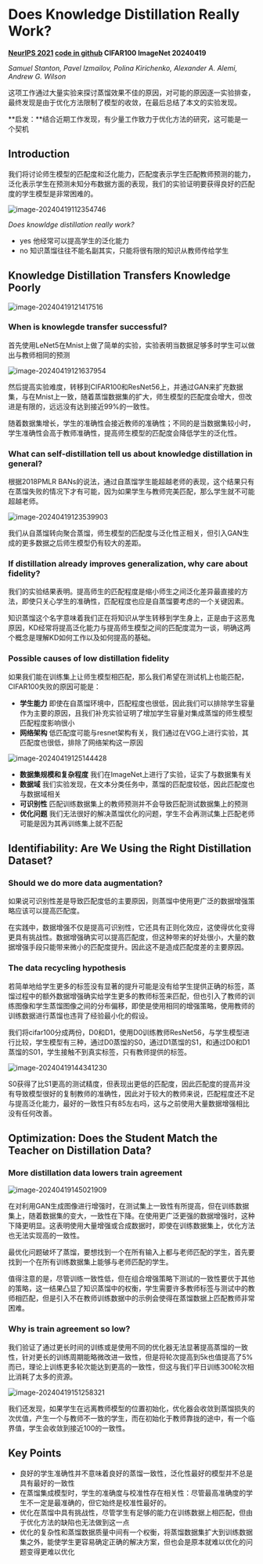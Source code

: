 # Does Knowledge Distillation Really Work?

**[NeurIPS 2021](https://proceedings.neurips.cc/paper_files/paper/2021/hash/376c6b9ff3bedbbea56751a84fffc10c-Abstract.html)	[code in github](https://github.com/samuelstanton/gnosis)	CIFAR100 ImageNet	20240419**

*Samuel Stanton, Pavel Izmailov, Polina Kirichenko, Alexander A. Alemi, Andrew G. Wilson*

这项工作通过大量实验来探讨蒸馏效果不佳的原因，对可能的原因逐一实验排查，最终发现是由于优化方法限制了模型的收敛，在最后总结了本文的实验发现。

**启发：**结合近期工作发现，有少量工作致力于优化方法的研究，这可能是一个契机

## Introduction

我们将讨论师生模型的匹配度和泛化能力，匹配度表示学生匹配教师预测的能力，泛化表示学生在预测未知分布数据方面的表现，我们的实验证明要获得良好的匹配度的学生模型是非常困难的。

![image-20240419112354746](imgs/image-20240419112354746.png)

*Does knowldge distillation really work?*

- yes 他经常可以提高学生的泛化能力
- no 知识蒸馏往往不能名副其实，只能将很有限的知识从教师传给学生

## Knowledge Distillation Transfers Knowledge Poorly

![image-20240419121417516](imgs/image-20240419121417516.png)

### When is knowlegde transfer successful?

首先使用LeNet5在Mnist上做了简单的实验，实验表明当数据足够多时学生可以做出与教师相同的预测

![image-20240419121637954](imgs/image-20240419121637954.png)

然后提高实验难度，转移到CIFAR100和ResNet56上，并通过GAN来扩充数据集，与在Mnist上一致，随着蒸馏数据集的扩大，师生模型的匹配度会增大，但改进是有限的，远远没有达到接近99%的一致性。

随着数据集增长，学生的准确性会接近教师的准确性；不同的是当数据集较小时，学生准确性会高于教师准确性，提高师生模型的匹配度会降低学生的泛化性。

### What can self-distillation tell us about knowledge distillation in general?

根据2018PMLR BANs的说法，通过自蒸馏学生能超越老师的表现，这个结果只有在蒸馏失败的情况下才有可能，因为如果学生与教师完美匹配，那么学生就不可能超越老师。

![image-20240419123539903](imgs/image-20240419123539903.png)

我们从自蒸馏转向聚合蒸馏，师生模型的匹配度与泛化性正相关，但引入GAN生成的更多数据之后师生模型仍有较大的差距。

### If distillation already improves generalization, why care about fidelity?

我们的实验结果表明。提高师生的匹配程度是缩小师生之间泛化差异最直接的方法，即使只关心学生的准确性，匹配程度也应是自蒸馏要考虑的一个关键因素。

知识蒸馏这个名字意味着我们正在将知识从学生转移到学生身上，正是由于这恶鬼原因，KD经常将提高泛化能力与提高师生模型之间的匹配度混为一谈，明确这两个概念是理解KD如何工作以及如何提高的基础。

### Possible causes of low distillation fidelity

如果我们能在训练集上让师生模型相匹配，那么我们希望在测试机上也能匹配，CIFAR100失败的原因可能是：

- **学生能力**  即使在自蒸馏环境中，匹配程度也很低，因此我们可以排除学生容量作为主要的原因，且我们补充实验证明了增加学生容量对集成蒸馏的师生模型匹配程度影响很小
- **网络架构**  低匹配度可能与resnet架构有关，我们通过在VGG上进行实验，其匹配度也很低，排除了网络架构这一原因

![image-20240419125144428](imgs/image-20240419125144428.png)

- **数据集规模和复杂程度**  我们在ImageNet上进行了实验，证实了与数据集有关
- **数据域**  我们实验发现，在文本分类任务中，蒸馏的匹配度较低，因此匹配度也与数据域相关
- **可识别性**  匹配训练数据集上的教师预测并不会导致匹配测试数据集上的预测
- **优化问题**  我们无法很好的解决蒸馏优化的问题，学生不会再测试集上匹配老师可能是因为其再训练集上就不匹配

## Identifiability: Are We Using the Right Distillation Dataset?

### Should we do more data augmentation?

如果说可识别性差是导致匹配度低的主要原因，则蒸馏中使用更广泛的数据增强策略应该可以提高匹配度。

在实践中，数据增强不仅是提高可识别性，它还具有正则化效应，这使得优化变得更具有挑战性。数据增强确实可以提高匹配度，但这种带来的好处很小，大量的数据增强手段只能带来微小的匹配度提升。因此这不是造成匹配度差的主要原因。

### The data recycling hypothesis

若简单地给学生更多的标签没有显著的提升可能是没有给学生提供正确的标签，蒸馏过程中的额外数据增强确实给学生更多的教师标签来匹配，但也引入了教师的训练图像和学生蒸馏图像之间的分布偏移，即使是使用相同的增强策略，使用教师的训练数据进行蒸馏也违背了经验最小化的假设。

我们将cifar100分成两份，D0和D1，使用D0训练教师ResNet56，与学生模型进行比较，学生模型有三种，通过D0蒸馏的S0，通过D1蒸馏的S1，和通过D0和D1蒸馏的S01，学生接触不到真实标签，只有教师提供的标签。

![image-20240419144341230](imgs/image-20240419144341230.png)

S0获得了比S1更高的测试精度，但表现出更低的匹配度，因此匹配度的提高并没有导致模型很好的复制教师的准确性，因此对于较大的教师来说，匹配程度还不足与提高泛化能力，最好的一致性只有85左右吗，这与之前使用大量数据增强相比没有任何改善。

## Optimization: Does the Student Match the Teacher on Distillation Data?

### More distillation data lowers train agreement

![image-20240419145021909](imgs/image-20240419145021909.png)

在对利用GAN生成图像进行增强时，在测试集上一致性有所提高，但在训练数据集上，随着数据集的变大，一致性在下降。在使用更广泛更强的数据增强时，这种下降更明显。这表明使用大量增强或合成数据时，即使在训练数据集上，优化方法也无法实现高的一致性。

最优化问题破坏了蒸馏，要想找到一个在所有输入上都与老师匹配的学生，首先要找到一个在所有训练数据集上能够与老师匹配的学生。

值得注意的是，尽管训练一致性低，但在组合增强策略下测试的一致性要优于其他的策略，这一结果凸显了知识蒸馏中的权衡，学生需要许多教师标签与测试中的教师相匹配，但是引入不在教师训练数据中的示例会使得在蒸馏数据上匹配教师非常困难。

### Why is train agreement so low?

我们验证了通过更长时间的训练或是使用不同的优化器无法显著提高蒸馏的一致性，针对更长的训练周期能略微改进一致性，但是将轮次提高到5k也值提高了5%而已，理论上训练更多轮次能达到更高的一致性，但这与我们平日训练300轮次相比消耗了太多的资源。

![image-20240419151258321](imgs/image-20240419151258321.png)

我们还发现，如果学生在远离教师模型的位置初始化，优化器会收敛到蒸馏损失的次优值，产生一个与教师不一致的学生，而在初始化于教师靠拢的途中，有一个临界值，学生会收敛到接近100的一致性。

## Key Points

- 良好的学生准确性并不意味着良好的蒸馏一致性，泛化性最好的模型并不总是具有最好的一致性
- 在蒸馏集成模型时，学生的准确度与校准性存在相关性：尽管最高准确度的学生不一定是最准确的，但它始终是校准性最好的。
- 优化在蒸馏中具有挑战性，尽管学生有足够的能力在训练数据上相匹配，但由于优化方法的缺陷也无法做到这一点
- 优化的复杂性和蒸馏数据质量中间有一个权衡，将蒸馏数据集扩大到训练数据集之外，能使学生更容易确定正确的解决方案，但也会是原本就难以优化的问题变得更难以优化

